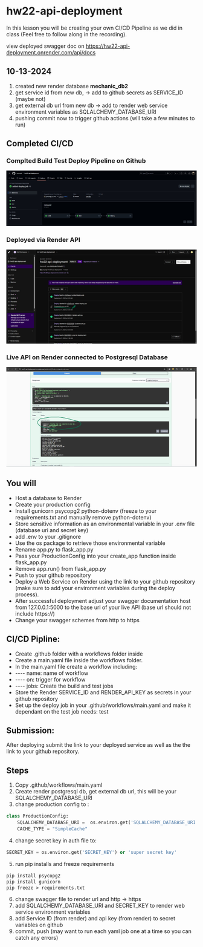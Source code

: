 # hw22-api-deployment
In this lesson you will be creating your own CI/CD Pipeline as we did in class (Feel free to follow along in the recording). 

view deployed swagger doc on https://hw22-api-deployment.onrender.com/api/docs

## 10-13-2024
1. created new render database **mechanic_db2**
2. get service id from new db, -> add to github secrets as SERVICE_ID (maybe not)
3. get external db url from new db -> add to render web service environment variables as SQLALCHEMY_DATABASE_URI
4. pushing commit now to trigger github actions (will take a few minutes to run)

## Completed CI/CD

### Complted Build Test Deploy Pipeline on Github
![build](images/build.jpg)

### Deployed via Render API
![deploy](images/deployed_via_api.jpg)

### Live API on Render connected to Postgresql Database
![swagger](images/swagger.jpg)

## You will
-   Host a database to Render
-   Create your production config
-   Install gunicorn psycopg2 python-dotenv (freeze to your requirements.txt and manually remove python-dotenv)
-   Store sensitive information as an environmental variable in your .env file (database uri and secret key)
-   add .env to your .gitignore
-   Use the os package to retrieve those environmental variable
-   Rename app.py to flask_app.py
-   Pass your ProductionConfig into your create_app function inside flask_app.py
-   Remove app.run() from flask_app.py
-   Push to your github repository
-   Deploy a Web Service on Render using the link to your github repository (make sure to add your environment variables during the deploy process).
-   After successful deployment adjust your swagger documentation host from 127.0.0.1:5000 to the base url of your live API (base url should not include https://)
-   Change your swagger schemes from http to https

## CI/CD Pipline:
-   Create .github folder with a workflows folder inside
-   Create a main.yaml file inside the workflows folder.
-   In the main.yaml file create a workflow including:
-   ---- name: name of workflow
-   ---- on: trigger for workflow
-   ---- jobs: Create the build and test jobs 
-   Store the Render SERVICE_ID and RENDER_API_KEY as secrets in your github repository
-   Set up the deploy job in your .github/workflows/main.yaml and make it dependant on the test job needs: test

## Submission:
After deploying submit the link to your deployed service as well as the the link to your github repository.

## Steps
1. Copy .github/workflows/main.yaml 
2. Create render postgresql db, get external db url, this will be your SQLALCHEMY_DATABASE_URI
3. change production config to :
```python
class ProductionConfig:
    SQLALCHEMY_DATABASE_URI =  os.environ.get('SQLALCHEMY_DATABASE_URI') or 'sqlite:///app.db'
    CACHE_TYPE = "SimpleCache"
```
4. change secret key in auth file to:
```python
SECRET_KEY = os.environ.get('SECRET_KEY') or 'super secret key'
```
5. run pip installs and freeze requirements
```shell
pip install psycopg2
pip install gunicorn
pip freeze > requirements.txt
```
6. change swagger file to render url and http -> https
7. add SQLALCHEMY_DATABASE_URI and SECRET_KEY to render web service environment variables
8. add Service ID (from render) and api key (from render) to secret variables on github
9. commit, push (may want to run each yaml job one at a time so you can catch any errors)
